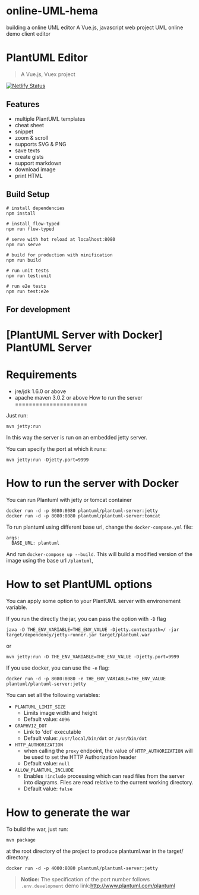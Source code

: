# online-UML-hema
building a online UML editor
A Vue.js, javascript web project
UML online demo client editor
# PlantUML Editor

> A Vue.js, Vuex project

[![Netlify Status](https://api.netlify.com/api/v1/badges/0e9c5e9a-b38a-483f-887d-18e4927af717/deploy-status)](https://app.netlify.com/sites/plantuml-editor/deploys)

## Features

- multiple PlantUML templates
- cheat sheet
- snippet
- zoom & scroll
- supports SVG & PNG
- save texts
- create gists
- support markdown
- download image
- print HTML

## Build Setup

```
# install dependencies
npm install

# install flow-typed
npm run flow-typed

# serve with hot reload at localhost:8080
npm run serve

# build for production with minification
npm run build

# run unit tests
npm run test:unit

# run e2e tests
npm run test:e2e
```

## For development

[PlantUML Server with Docker]
PlantUML Server
==============
Requirements
============
 * jre/jdk 1.6.0 or above
 * apache maven 3.0.2 or above
How to run the server
=====================

Just run:

```
mvn jetty:run
```
In this way the server is run on an embedded jetty server.

You can specify the port at which it runs:

```
mvn jetty:run -Djetty.port=9999
```

How to run the server with Docker
=================================

You can run Plantuml with jetty or tomcat container
```
docker run -d -p 8080:8080 plantuml/plantuml-server:jetty
docker run -d -p 8080:8080 plantuml/plantuml-server:tomcat
```


To run plantuml using different base url, change the `docker-compose.yml` file:
~~~
args:
  BASE_URL: plantuml
~~~

And run `docker-compose up --build`. This will build a modified version of the image using
the base url `/plantuml`,

How to set PlantUML options
=================================

You can apply some option to your PlantUML server with environement variable.

If you run the directly the jar, you can pass the option with `-D` flag
```
java -D THE_ENV_VARIABLE=THE_ENV_VALUE -Djetty.contextpath=/ -jar target/dependency/jetty-runner.jar target/plantuml.war
```
or
```
mvn jetty:run -D THE_ENV_VARIABLE=THE_ENV_VALUE -Djetty.port=9999
```

If you use docker, you can use the `-e` flag:
```
docker run -d -p 8080:8080 -e THE_ENV_VARIABLE=THE_ENV_VALUE plantuml/plantuml-server:jetty
```

You can set all  the following variables:

* `PLANTUML_LIMIT_SIZE`
    * Limits image width and height
    * Default value: `4096`
* `GRAPHVIZ_DOT`
    * Link to 'dot' executable
    * Default value: `/usr/local/bin/dot` or `/usr/bin/dot`
* `HTTP_AUTHORIZATION`
    * when calling the `proxy` endpoint, the value of `HTTP_AUTHORIZATION` will be used to set the HTTP Authorization header
    * Default value: `null`
* `ALLOW_PLANTUML_INCLUDE`
    * Enables `!include` processing which can read files from the server into diagrams. Files are read relative to the current working directory.
    * Default value: `false`


How to generate the war
=======================

To build the war, just run:

```
mvn package
```

at the root directory of the project to produce plantuml.war in the target/ directory.


```
docker run -d -p 4000:8080 plantuml/plantuml-server:jetty
```

> **Notice:** The specification of the port number follows `.env.development`
demo link:http://www.plantuml.com/plantuml
